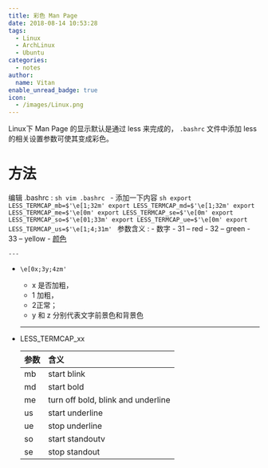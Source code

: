 ```yaml
---
title: 彩色 Man Page
date: 2018-08-14 10:53:28
tags:
  - Linux
  - ArchLinux
  - Ubuntu
categories:
  - notes
author:
  name: Vitan
enable_unread_badge: true
icon:
  - /images/Linux.png
---
```

Linux下 Man Page 的显示默认是通过 less 来完成的， `.bashrc` 文件中添加 less 的相关设置参数可使其变成彩色。
# 方法
编辑 .bashrc
:   ```sh
    vim .bashrc
    ```
    - 添加一下内容
    ```sh
    export LESS_TERMCAP_mb=$'\e[1;32m'
    export LESS_TERMCAP_md=$'\e[1;32m'
    export LESS_TERMCAP_me=$'\e[0m'
    export LESS_TERMCAP_se=$'\e[0m'
    export LESS_TERMCAP_so=$'\e[01;33m'
    export LESS_TERMCAP_ue=$'\e[0m'
    export LESS_TERMCAP_us=$'\e[1;4;31m'
    ```
参数含义
: - 数字
    - 31 – red
    - 32 – green
    - 33 – yellow
        - [颜色](https://en.wikipedia.org/wiki/ANSI_escape_code#Colors) 

    ---
  - `\e[0x;3y;4zm'`
    - x 是否加粗，
    - 1 加粗，
    - 2正常；
    - y 和 z 分别代表文字前景色和背景色

    ---
  - LESS_TERMCAP_xx

    |参数|含义|
    |:---|:---|
    |mb|start blink|
    |md|start bold|
    |me|turn off bold, blink and underline|
    |us|start underline|
    |ue|stop underline|
    |so|start standoutv|
    |se|stop standout|
